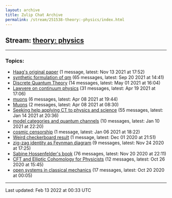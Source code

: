 ```yaml
---
layout: archive
title: Zulip Chat Archive
permalink: /stream/251538-theory:-physics/index.html
---
```


## Stream: [theory: physics](https://mattecapu.github.io/ct-zulip-archive/stream/251538-theory:-physics/index.html)
---

### Topics:

* [Haag's original paper](topic/Haag's.20original.20paper.html) (1 message, latest: Nov 13 2021 at 17:52)
* [synthetic formulation of qm](topic/synthetic.20formulation.20of.20qm.html) (65 messages, latest: Sep 20 2021 at 14:41)
* [Discrete Quantum Theory](topic/Discrete.20Quantum.20Theory.html) (14 messages, latest: May 01 2021 at 16:04)
* [Lawvere on continuum physics](topic/Lawvere.20on.20continuum.20physics.html) (31 messages, latest: Apr 19 2021 at 17:06)
* [muons](topic/muons.html) (6 messages, latest: Apr 08 2021 at 19:44)
* [Muons](topic/Muons.html) (2 messages, latest: Apr 08 2021 at 08:30)
* [Seeking help applying CT to physics and science](topic/Seeking.20help.20applying.20CT.20to.20physics.20and.20science.html) (55 messages, latest: Jan 14 2021 at 20:36)
* [model categories and quantum channels](topic/model.20categories.20and.20quantum.20channels.html) (10 messages, latest: Jan 10 2021 at 22:20)
* [cosmic censorship](topic/cosmic.20censorship.html) (1 message, latest: Jan 06 2021 at 18:22)
* [Weird checkerboard result](topic/Weird.20checkerboard.20result.html) (1 message, latest: Dec 01 2020 at 21:51)
* [zig-zag identity as Feynman diagram](topic/zig-zag.20identity.20as.20Feynman.20diagram.html) (9 messages, latest: Nov 24 2020 at 17:25)
* [Sabine Hossenfelder's book](topic/Sabine.20Hossenfelder's.20book.html) (76 messages, latest: Nov 20 2020 at 22:11)
* [CFT and Elliptic Cohomology for Physicists](topic/CFT.20and.20Elliptic.20Cohomology.20for.20Physicists.html) (12 messages, latest: Oct 26 2020 at 15:45)
* [open systems in classical mechanics](topic/open.20systems.20in.20classical.20mechanics.html) (17 messages, latest: Oct 20 2020 at 00:05)

<hr><p>Last updated: Feb 13 2022 at 00:33 UTC</p>